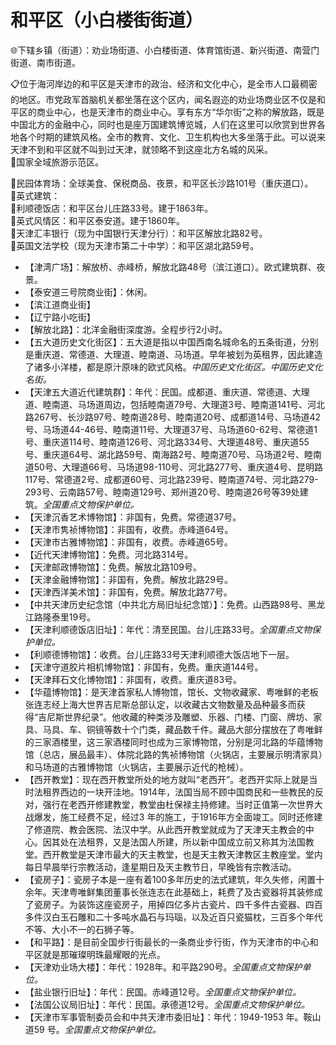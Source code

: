 # 和平区（小白楼街街道）  
🌐下辖乡镇（街道）：劝业场街道、小白楼街道、体育馆街道、新兴街道、南营门街道、南市街道。    
  
📋位于海河岸边的和平区是天津市的政治、经济和文化中心，是全市人口最稠密的地区。市党政军首脑机关都坐落在这个区内，闻名遐迩的劝业场商业区不仅是和平区的商业中心，也是天津市的商业中心。享有东方“华尔街”之称的解放路，既是中国北方的金融中心，同时也是座万国建筑博览城，人们在这里可以欣赏到世界各地各个时期的建筑风格。全市的教育、文化、卫生机构也大多坐落于此。可以说来天津不到和平区就不叫到过天津，就领略不到这座北方名城的风采。   
🚩国家全域旅游示范区。   
  
🧭民园体育场：全球美食、保税商品、夜景，和平区长沙路101号（重庆道口）。   
🧭英式建筑：  
🔸利顺德饭店：和平区台儿庄路33号。建于1863年。   
🔸英式风情区：和平区泰安道。建于1860年。   
🔸天津汇丰银行（现为中国银行天津分行）：和平区解放北路82号。   
🔸英国文法学校（现为天津市第二十中学）：和平区湖北路59号。   
  
* 【津湾广场】：解放桥、赤峰桥，解放北路48号（滨江道口）。欧式建筑群、夜景。   
* 【泰安道三号院商业街】：休闲。   
* 【滨江道商业街】  
* 【辽宁路小吃街】  
* 【解放北路】：北洋金融街深度游。全程步行2小时。   
* 【五大道历史文化街区】：五大道是指以中国西南名城命名的五条街道，分别是重庆道、常德道、大理道、睦南道、马场道。早年被划为英租界，因此建造了诸多小洋楼，都是原汁原味的欧式风格。*中国历史文化街区。中国历史文化名街。*  
* 【天津五大道近代建筑群】：年代：民国。成都道、重庆道、常德道、大理道、睦南道、马场道周边，包括睦南道79号、大理道3号、睦南道141号、河北路267号、长沙路97号、睦南道28号、睦南道20号、成都道14号、马场道42号、马场道44-46号、睦南道11号、大理道37号、马场道60-62号、常德道1号、重庆道114号、睦南道126号、河北路334号、大理道48号、重庆道55号、重庆道64号、湖北路59号、南海路2号、睦南道70号、马场道2号、睦南道50号、大理道66号、马场道98-110号、河北路277号、重庆道4号、昆明路117号、常德道2号、成都道60号、河北路239号、睦南道74号、河北路279-293号、云南路57号、睦南道129号、郑州道20号、睦南道26号等39处建筑。*全国重点文物保护单位。*  
* 【天津沉香艺术博物馆】：非国有，免费。常德道37号。   
* 【天津市隽祯博物馆】：非国有，收费。赤峰道64号。   
* 【天津市古雅博物馆】：非国有，收费。赤峰道65号。   
* 【近代天津博物馆】：免费。河北路314号。   
* 【天津邮政博物馆】：免费。解放北路109号。   
* 【天津金融博物馆】：非国有，免费。解放北路29号。   
* 【天津西洋美术馆】：非国有，免费。解放北路77号。   
* 【中共天津历史纪念馆（中共北方局旧址纪念馆）】：免费。山西路98号、黑龙江路隆泰里19号。   
* 【天津利顺德饭店旧址】：年代：清至民国。台儿庄路33号。*全国重点文物保护单位。*  
* 【利顺德博物馆】：收费。台儿庄路33号天津利顺德大饭店地下一层。   
* 【天津守道胶片相机博物馆】：非国有，免费。重庆道144号。   
* 【天津拜石文化博物馆】：非国有，收费。重庆道83号。   
* 【华蕴博物馆】：是天津首家私人博物馆，馆长、文物收藏家、粤唯鲜的老板张连志经上海大世界吉尼斯总部认定，以收藏古文物数量及品种最多而获得“吉尼斯世界纪录”。他收藏的种类涉及雕塑、乐器、门楼、门窗、牌坊、家具、马具、车、铜镜等数十个门类，藏品数千件。藏品大部分摆放在了粤唯鲜的三家酒楼里，这三家酒楼同时也成为三家博物馆，分别是河北路的华蕴博物馆（总店，展品最丰）、体院北路的隽祯博物馆（火锅店，主要展示明清家具）和马场道的古雅博物馆（火锅店，主要展示近代的枪械）。   
* 【西开教堂】：现在西开教堂所处的地方就叫“老西开”。老西开实际上就是当时法租界西边的一块开洼地。1914年，法国当局不顾中国商民和一些教民的反对，强行在老西开修建教堂，教堂由杜保禄主持修建。当时正值第一次世界大战爆发，施工经费不足，经过3 年的施工，于1916年方全面竣工。同时还修建了修道院、教会医院、法汉中学。从此西开教堂就成为了天津天主教会的中心。因其处在法租界，又是法国人所建，所以新中国成立前又称其为法国教堂。西开教堂是天津市最大的天主教堂，也是天主教天津教区主教座堂。堂内每日早晨举行宗教活动，逢星期日及天主教节日，早晚皆有宗教活动。   
* 【瓷房子】：瓷房子本是一座有着100多年历史的法式建筑，年久失修，闲置十余年。天津粤唯鲜集团董事长张连志在此基础上，耗费了及古瓷器将其装修成了瓷房子。为装饰这座瓷房子，用掉四亿多片古瓷片、四千多件古瓷器、四百多件汉白玉石雕和二十多吨水晶石与玛瑙，以及近百只瓷猫枕，三百多个年代不等、大小不一的石狮子等。   
* 【和平路】：是目前全国步行街最长的一条商业步行街，作为天津市的中心和平区就是那璀璨明珠最耀眼的光点。   
* 【天津劝业场大楼】：年代：1928年。和平路290号。*全国重点文物保护单位。*  
* 【盐业银行旧址】：年代：民国。赤峰道12号。*全国重点文物保护单位。*  
* 【法国公议局旧址】：年代：民国。承德道12号。*全国重点文物保护单位。*  
* 【天津市军事管制委员会和中共天津市委旧址】：年代：1949-1953 年。鞍山道59 号。*全国重点文物保护单位。*  